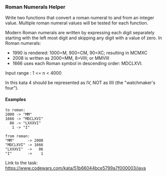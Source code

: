 ### Roman Numerals Helper

Write two functions that convert a roman numeral to and from an integer value. Multiple roman numeral values will be tested for each function.

Modern Roman numerals are written by expressing each digit separately starting with the left most digit and skipping any digit with a value of zero. In Roman numerals:

- 1990 is rendered: 1000=M, 900=CM, 90=XC; resulting in MCMXC
- 2008 is written as 2000=MM, 8=VIII; or MMVIII
- 1666 uses each Roman symbol in descending order: MDCLXVI.

Input range : 1 <= n < 4000

In this kata 4 should be represented as IV, NOT as IIII (the "watchmaker's four").

#### Examples

````
to roman:
2000 -> "MM"
1666 -> "MDCLXVI"
  86 -> "LXXXVI"
   1 -> "I"

from roman:
"MM"      -> 2000
"MDCLXVI" -> 1666
"LXXXVI"  ->   86
"I"       ->    1
````

Link to the task: https://www.codewars.com/kata/51b66044bce5799a7f000003/java